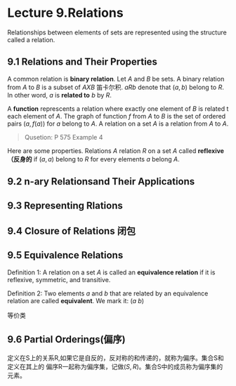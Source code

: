 # Lecture 9.Relations
Relationships between elements of sets are represented using the structure called
a relation.


## 9.1 Relations and Their Properties
A common relation is **binary relation**. Let $A$ and $B$ be sets. A binary relation
from $A$ to $B$ is a subset of $A X B$ 笛卡尔积. $a R b$ denote that $(a,b)$ belong 
to $R$. In other word, $a$ is **related to** $b$ by $R$.

A **function** represcents a relation where exactly one element of $B$ is related t 
each element of $A$. The graph of function $f$ from $A$ to $B$ is the set of ordered
pairs $(a,f(a))$ for $a$ belong to $A$. A relation on a set $A$ is a relation from 
$A$ to $A$.

> Qusetion: P 575 Example 4

Here are some properties. Relations $A$ relation $R$ on a set $A$ called **reflexive
（反身的** if $(a,a)$ belong to $R$ for every elements $a$ belong $A$.


## 9.2 **n-ary** Relationsand Their Applications

## 9.3 Representing Rlations

## 9.4 Closure of Relations 闭包


## 9.5 Equivalence Relations
Definition 1: A relation on a set *A* is called an **equivalence relation** if 
it is reflexive, symmetric, and transitive.

Definition 2: Two elements $a$ and $b$ that are related by an equivalence 
relation are called **equivalent**. We mark it: $(a~b)$

等价类
## 9.6 Partial Orderings(偏序)
定义在S上的关系R,如果它是自反的，反对称的和传递的，就称为偏序。集合S和定义在其上的
偏序R一起称为偏序集，记做$(S,R)$。集合S中的成员称为偏序集的元素。
